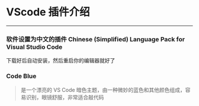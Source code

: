 # VScode 插件介绍
---
### 软件设置为中文的插件 Chinese (Simplified) Language Pack for Visual Studio Code
下载好后自动安装，然后重启你的编辑器就好了

### Code Blue
> 是一个漂亮的 VS Code 暗色主题，由一种微妙的蓝色和其他颜色组成，容易识别，眼镜舒服，非常适合敲代码

### 